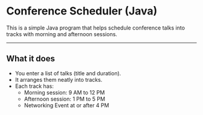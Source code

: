 # Conference Scheduler (Java)

This is a simple Java program that helps schedule conference talks into tracks with morning and afternoon sessions.

---

## What it does

- You enter a list of talks (title and duration).
- It arranges them neatly into tracks.
- Each track has:
  - Morning session: 9 AM to 12 PM
  - Afternoon session: 1 PM to 5 PM
  - Networking Event at or after 4 PM



